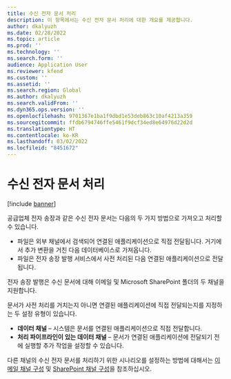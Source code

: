 ```yaml
---
title: 수신 전자 문서 처리
description: 이 항목에서는 수신 전자 문서 처리에 대한 개요를 제공합니다.
author: dkalyuzh
ms.date: 02/28/2022
ms.topic: article
ms.prod: ''
ms.technology: ''
ms.search.form: ''
audience: Application User
ms.reviewer: kfend
ms.custom: ''
ms.assetid: ''
ms.search.region: Global
ms.author: dkalyuzh
ms.search.validFrom: ''
ms.dyn365.ops.version: ''
ms.openlocfilehash: 9701367e1ba1f9dbd1e53deb863c10af4213a359
ms.sourcegitcommit: ffdb6794746ffe5461f9dcf34ed8e64976d22d2d
ms.translationtype: HT
ms.contentlocale: ko-KR
ms.lasthandoff: 03/02/2022
ms.locfileid: "8451672"
---
```

# <a name="processing-of-incoming-electronic-documents"></a>수신 전자 문서 처리

[!include [banner](../includes/banner.md)]

공급업체 전자 송장과 같은 수신 전자 문서는 다음의 두 가지 방법으로 가져오고 처리할 수 있습니다.

- 파일은 외부 채널에서 검색되어 연결된 애플리케이션으로 직접 전달됩니다. 거기에서 추가 변환을 거친 다음 데이터베이스로 가져옵니다.
- 파일은 전자 송장 발행 서비스에서 사전 처리된 다음 연결된 애플리케이션으로 전달됩니다.

전자 송장 발행은 수신 문서에 대해 이메일 및 Microsoft SharePoint 폴더의 두 채널을 지원합니다.

문서가 사전 처리를 거치는지 아니면 연결된 애플리케이션에 직접 전달되는지를 지정하는 두 설정 유형이 있습니다.

- **데이터 채널** – 시스템은 문서를 연결된 애플리케이션으로 직접 전달합니다.
- **처리 파이프라인이 있는 데이터 채널** – 문서가 연결된 애플리케이션에 전달되기 전에 실행할 추가 작업을 설정할 수 있습니다.

다른 채널의 수신 전자 문서를 처리하기 위한 시나리오를 설정하는 방법에 대해서는 [이메일 채널 구성](e-invoicing-configure-email.md) 및 [SharePoint 채널 구성](e-invoicing-configure-sharepoint-channel.md)을 참조하십시오.
